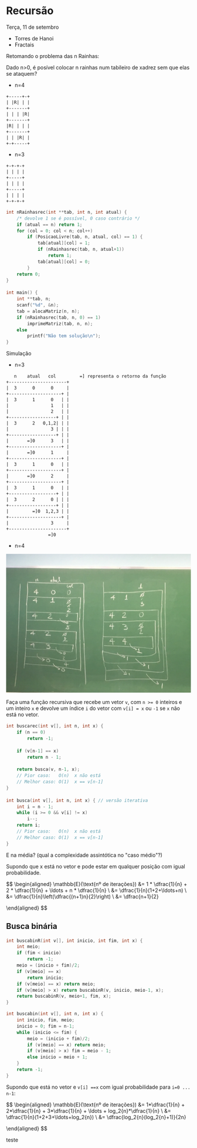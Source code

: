 # Recursão

Terça, 11 de setembro

- Torres de Hanoi
- Fractais

Retomando o problema das n Rainhas:

Dado n>0, é posível colocar n rainhas num tabileiro de xadrez sem que elas se ataquem?

- n=4

```
+-----+-+
| |R| | |
+-------+
| | | |R|
+-------+
|R| | | |
+-------+
| | |R| |
+-+-----+
```

- n=3

```
+-+-+-+
| | | |
+-----+
| | | |
+-----+
| | | |
+-+-+-+
```

```C
int nRainhasrec(int **tab, int n, int atual) {
    /* devolve 1 se é possível, 0 caso contrário */
    if (atual == n) return 1;
    for (col = 0; col < n; col++)
        if (PosicaoLivre(tab, n, atual, col) == 1) {
            tab[atual][col] = 1;
            if (nRainhasrec(tab, n, atual+1))
                return 1;
            tab[atual][col] = 0;
        }
    return 0;
}

int main() {
    int **tab, n;
    scanf("%d", &n);
    tab = alocaMatriz(n, n);
    if (nRainhasrec(tab, n, 0) == 1)
        imprimeMatriz(tab, n, n);
    else
        printf("Não tem solução\n");
}
```

Simulação

- n=3

```
   n    atual   col         =] representa o retorno da função
+----------------------+
|  3      0      0     |
+--------------------+ |
|  3      1      0   | |
|                1   | |
|                2   | |
+------------------+ | |
|  3      2   0,1,2| | |
|                3 | | |
+------------------+ | |
|       =]0      3   | |
+--------------------+ |
|       =]0      1     |
+--------------------+ |
|  3      1      0   | |
+--------------------+ |
|       =]0      2     |
+--------------------+ |
|  3      1      0   | |
+------------------+ | |
|  3      2      0 | | |
+------------------+ | |
|         =]0  1,2,3 | |
+--------------------+ |
|                3     |
+----------------------+
                =]0
```

- n=4

![IMG_2722](arquivos/IMG_2722.JPG)



Faça uma função recursiva que recebe um vetor `v`, com `n >= 0` inteiros e um inteiro `x` e devolve um índice `i` do vetor com `v[i] = x` ou `-1` se `x` não está no vetor.

```C
int buscarec(int v[], int n, int x) {
    if (n == 0)
        return -1;
    
    if (v[n-1] == x)
        return n - 1;

    return busca(v, n-1, x);
    // Pior caso:   O(n)  x não está
    // Melhor caso: O(1)  x == v[n-1]
}

int busca(int v[], int n, int x) { // versão iterativa
    int i = n - 1;
    while (i >= 0 && v[i] != x)
        i--;
    return i;
    // Pior caso:   O(n)  x não está
    // Melhor caso: O(1)  x == v[n-1]
}
```



E na média? (qual a complexidade assintótica no "caso médio"?)

Supondo que x está no vetor e pode estar em qualquer posição com igual probabilidade.

$$
\begin{aligned}
\mathbb{E}(\text{nº de iterações}) &= 1 * \dfrac{1}{n} + 2 * \dfrac{1}{n} + \ldots + n * \dfrac{1}{n} \\
 &= \dfrac{1}{n}(1+2+\ldots+n) \\
 &= \dfrac{1}{n}\left(\dfrac{(n+1)n}{2}\right) \\
 &= \dfrac{n+1}{2}
 
\end{aligned}
$$



## Busca binária

```C
int buscabinR(int v[], int inicio, int fim, int x) {
    int meio;
    if (fim < inicio)
        return -1;
    meio = (inicio + fim)/2;
    if (v[meio] == x)
        return inicio;
    if (v[meio] == x) return meio;
    if (v[meio] > x) return buscabinR(v, inicio, meio-1, x);
    return buscabinR(v, meio+1, fim, x);
}
```

```C
int buscabin(int v[], int n, int x) {
    int inicio, fim, meio;
    inicio = 0; fim = n-1;
    while (inicio <= fim) {
        meio = (inicio + fim)/2;
        if (v[meio] == x) return meio;
        if (v[meio] > x) fim = meio - 1;
        else inicio = meio + 1;
    }
    return -1;
}
```

Supondo que está no vetor e `v[i] ==x` com igual probabilidade para `i=0 ... n-1`:

$$
\begin{aligned}
\mathbb{E}(\text{nº de iterações}) &= 1*\dfrac{1}{n} + 2*\dfrac{1}{n} + 3*\dfrac{1}{n} + \ldots + log_2{n}*\dfrac{1}{n} \\
 &= \dfrac{1}{n}(1+2+3+\ldots+log_2{n}) \\
 &= \dfrac{log_2{n}(log_2{n}+1)}{2n}

\end{aligned}
$$



teste